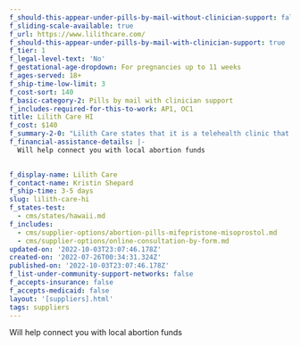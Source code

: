 ```yaml
---
f_should-this-appear-under-pills-by-mail-without-clinician-support: false
f_sliding-scale-available: true
f_url: https://www.lilithcare.com/
f_should-this-appear-under-pills-by-mail-with-clinician-support: true
f_tier: 1
f_legal-level-text: 'No'
f_gestational-age-dropdown: For pregnancies up to 11 weeks
f_ages-served: 18+
f_ship-time-low-limit: 3
f_cost-sort: 140
f_basic-category-2: Pills by mail with clinician support
f_includes-required-for-this-to-work: AP1, OC1
title: Lilith Care HI
f_cost: $140
f_summary-2-0: "Lilith Care states that it is a telehealth clinic that offers sexual and reproductive health care. We offer abortions up to 70 days from last menstrual period. The pills can only be mailed to Hawaii addresses.\n\n*   Quick, affordable, convenient access to safe and effective abortion pills through telehealth consultation.\n*   Offers phone and text support. Video consultation on request. \_\n*   Pricing does not include cost of follow up in-clinic treatment in the rare event it is needed.\n*   Does not currently accept Medicaid or insurance."
f_financial-assistance-details: |-
  Will help connect you with local abortion funds

  ‍
f_display-name: Lilith Care
f_contact-name: Kristin Shepard
f_ship-time: 3-5 days
slug: lilith-care-hi
f_states-test:
  - cms/states/hawaii.md
f_includes:
  - cms/supplier-options/abortion-pills-mifepristone-misoprostol.md
  - cms/supplier-options/online-consultation-by-form.md
updated-on: '2022-10-03T23:07:46.178Z'
created-on: '2022-07-26T00:34:31.324Z'
published-on: '2022-10-03T23:07:46.178Z'
f_list-under-community-support-networks: false
f_accepts-insurance: false
f_accepts-medicaid: false
layout: '[suppliers].html'
tags: suppliers
---
```


Will help connect you with local abortion funds
